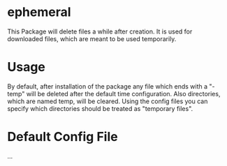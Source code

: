# ephemeral
This Package will delete files a while after creation. It is used for downloaded files, which are meant to be used temporarily. 

# Usage

By default, after installation of the package any file which ends with a "-temp" will be deleted after the default time configuration. Also directories, which are named temp, will be cleared. Using the config files you can specify which directories should be treated as "temporary files".

# Default Config File

...


